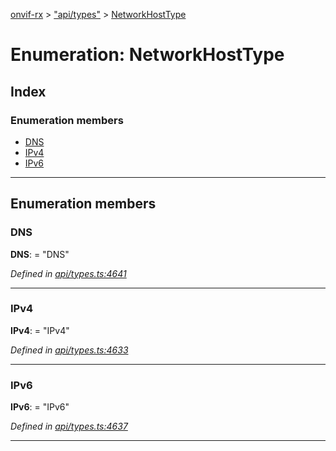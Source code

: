 [onvif-rx](../README.md) > ["api/types"](../modules/_api_types_.md) > [NetworkHostType](../enums/_api_types_.networkhosttype.md)

# Enumeration: NetworkHostType

## Index

### Enumeration members

* [DNS](_api_types_.networkhosttype.md#dns)
* [IPv4](_api_types_.networkhosttype.md#ipv4)
* [IPv6](_api_types_.networkhosttype.md#ipv6)

---

## Enumeration members

<a id="dns"></a>

###  DNS

**DNS**:  = "DNS"

*Defined in [api/types.ts:4641](https://github.com/patrickmichalina/onvif-rx/blob/d62cee9/src/api/types.ts#L4641)*

___
<a id="ipv4"></a>

###  IPv4

**IPv4**:  = "IPv4"

*Defined in [api/types.ts:4633](https://github.com/patrickmichalina/onvif-rx/blob/d62cee9/src/api/types.ts#L4633)*

___
<a id="ipv6"></a>

###  IPv6

**IPv6**:  = "IPv6"

*Defined in [api/types.ts:4637](https://github.com/patrickmichalina/onvif-rx/blob/d62cee9/src/api/types.ts#L4637)*

___

